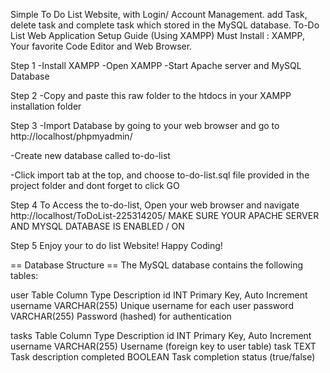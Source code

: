 Simple To Do List Website, with Login/ Account Management. add Task, delete task and complete task which stored in the MySQL database.
To-Do List Web Application Setup Guide (Using XAMPP)
Must Install : XAMPP, Your favorite Code Editor and Web Browser.

Step 1
-Install XAMPP
-Open XAMPP
-Start Apache server and MySQL Database

Step 2
-Copy and paste this raw folder to the htdocs in your XAMPP installation folder

Step 3
-Import Database by going to your web browser and go to
    http://localhost/phpmyadmin/

-Create new database called 
    to-do-list

-Click import tab at the top, and choose to-do-list.sql file
provided in the project folder and dont forget to click GO

Step 4
To Access the to-do-list, Open your web browser and navigate 
    http://localhost/ToDoList-225314205/
MAKE SURE YOUR APACHE SERVER AND MYSQL DATABASE IS ENABLED / ON

Step 5
Enjoy your to do list Website! Happy Coding!


==  Database Structure ==
The MySQL database contains the following tables:

user Table
Column	    Type	        Description
id	        INT	            Primary Key, Auto Increment
username	VARCHAR(255)	Unique username for each user
password	VARCHAR(255)	Password (hashed) for authentication

tasks Table
Column	    Type	        Description
id	        INT	            Primary Key, Auto Increment
username	VARCHAR(255)	Username (foreign key to user table)
task	    TEXT	        Task description
completed	BOOLEAN	        Task completion status (true/false)
